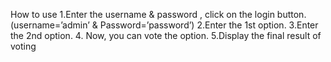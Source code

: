 How to use
1.Enter the username & password , click on the login button.
(username=’admin’ & Password=’password’)
2.Enter the 1st option.
3.Enter the 2nd option.
4. Now, you can vote the option.
5.Display the final result of voting
